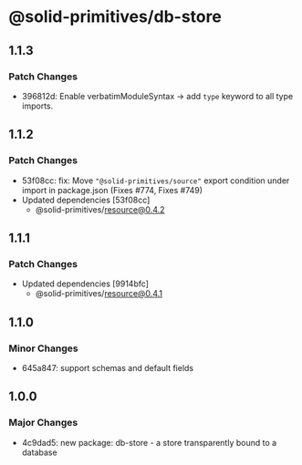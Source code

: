 # @solid-primitives/db-store

## 1.1.3

### Patch Changes

- 396812d: Enable verbatimModuleSyntax -> add `type` keyword to all type imports.

## 1.1.2

### Patch Changes

- 53f08cc: fix: Move `"@solid-primitives/source"` export condition under import in package.json
  (Fixes #774, Fixes #749)
- Updated dependencies [53f08cc]
  - @solid-primitives/resource@0.4.2

## 1.1.1

### Patch Changes

- Updated dependencies [9914bfc]
  - @solid-primitives/resource@0.4.1

## 1.1.0

### Minor Changes

- 645a847: support schemas and default fields

## 1.0.0

### Major Changes

- 4c9dad5: new package: db-store - a store transparently bound to a database

